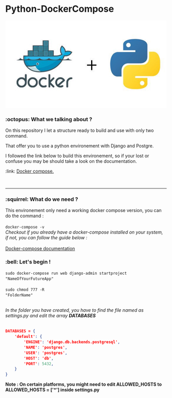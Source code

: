 # Python-DockerCompose


<img src="dock.jpeg">

<h3>  :octopus: What we talking about ? </h3>

<p>On this repository I let a structure ready to build and use with only two command.</p>
<p>That offer you to use a python environement with Django and Postgre.</p>
<p>I followed the link below to build this environement, so if your lost or confuse you may be should take a look on the documentation.</p>

<p> :link: <a href="https://docs.docker.com/compose/django/a" target="_blank">Docker compose. </a></p>

<br>

<hr>

<h3> :squirrel: What do we need ? </h3>

<p>This environement only need a working docker compose version, you can do the command : <br>
<br>
<code>docker-compose -v </code><br>
<i> Checkout if you already have a docker-compose installed on your system, if not, you can follow the guide below : </i><br><br>
<a href="https://docs.docker.com/compose/install/">Docker-compose documentation </a></p>

<h3> :bell: Let's begin !</h3>

<code>sudo docker-compose run web django-admin startproject "NameOfYourFutureApp"</code><br><br>
<code>sudo chmod 777 -R "FolderName"</code><br><br>


<p><i>In the folder you have created, you have to find the file named as settings.py and edit the array <b>DATABASES</b></i></p>

``` json

DATABASES = {
    'default': {
        'ENGINE': 'django.db.backends.postgresql',
        'NAME': 'postgres',
        'USER': 'postgres',
        'HOST': 'db',
        'PORT': 5432,
    }
}

```

<p><b>Note :  On certain platforms, you might need to edit  ALLOWED_HOSTS to  ALLOWED_HOSTS = ['*'] inside settings.py</b></p>

